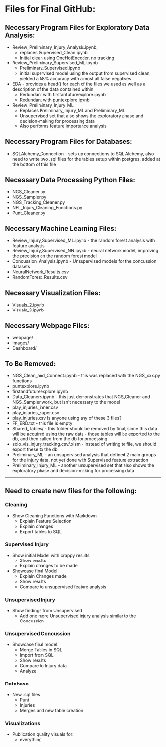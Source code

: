 # Files for Final GitHub:

## Necessary Program Files for Exploratory Data Analysis:
- Review_Preliminary_Injury_Analysis.ipynb, 
    - replaces Supervised_Clean.ipynb
    - Initial clean using OneHotEncoder, no tracking
- Review_Preliminary_Supervised_ML.ipynb
    - Preliminary_Supervised.ipynb
    - initial supervised model using the output from supervised clean, yielded a 58% accuracy with almost all false negatives
- EDA - provides a head() for each of the files we used as well as a description of the data contained within
    - Redundant with firstanfutureexplore.ipynb
    - Redundant with puntexplore.ipynb
- Review_Preliminary_Injury_ML
    - Replaces Preliminary_Injury_ML and Preliminary_ML
    - Unsupervised set that also shows the exploratory phase and decision-making for processing data
    - Also performs feature importance analysis

## Necessary Program Files for Databases:
- SQLAlchemy_Connection - sets up connections to SQL Alchemy, also need to write two .sql files for the tables setup within postgres, added at the bottom of this file

## Necessary Data Processing Python Files: 
- NGS_Cleaner.py
- NGS_Sampler.py
- NGS_Tracking_Cleaner.py
- NFL_Injury_Cleaning_Functions.py
- Punt_Cleaner.py

## Necessary Machine Learning Files: 
- Review_Injury_Supervised_ML.ipynb - the random forest analysis with feature analysis
- Review_Injury_Supervised_NN.ipynb - neural network model, improving the precision on the random forest model
- Concussion_Analysis.ipynb - Unsupervised models for the concussion datasets
- NeuralNetwork_Results.csv
- RandomForest_Results.csv

## Necessary Visualization Files: 
- Visuals_2.ipynb
- Visuals_3.ipynb

## Necessary Webpage Files: 
- webpage/
- Images/
- Dashboard/

## To Be Removed: 
- NGS_Clean_and_Connect.ipynb - this was replaced with the NGS_xxx.py functions
- puntexplore.ipynb
- firstandfutureexplore.ipynb
- Data_Cleaners.ipynb - this just demonstrates that NGS_Cleaner and NGS_Sampler work, but isn't necessary to the model
- play_injuries_inner.csv
- play_injuries_super.csv
- play_injuries.csv
    Is anyone using any of these 3 files? 
- FF_ERD.txt - this file is empty
- Shared_Tables/  - this folder should be removed by final, since this data will be acquired using the raw data - those tables will be exported to the db, and then called from the db for processing
- solo_vis_injury_tracking.csv/.xlsm - instead of writing to file, we should export these to the db
- Preliminary_ML - an unsupervised analysis that defined 2 main groups for the injury data, not yet done with Supervised feature extraction
- Preliminary_Injury_ML - another unsupervised set that also shows the exploratory phase and decision-making for processing data

--- 

## Need to create new files for the following: 
### Cleaning
- Show Cleaning Functions with Markdown
    - Explain Feature Selection
    - Explain changes
    - Export tables to SQL

### Supervised Injury
- Show initial Model with crappy results
    - Show results
    - Explain changes to be made
- Showcase final Model 
    - Explain Changes made
    - Show results
    - Compare to unsupervised feature analysis

### Unsupervised Injury
- Show findings from Unsupervised
    - Add one more Unsupervised injury analysis similar to the Concussion

### Unsupervised Concussion
- Showcase final model
    - Merge Tables in SQL
    - Import from SQL 
    - Show results
    - Compare to Injury data
    - Analyze

### Database
- New .sql files
    - Punt 
    - Injuries
    - Merges and new table creation

### Visualizations
- Publication quality visuals for: 
    - everything